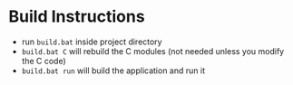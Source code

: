 # Build Instructions

- run `build.bat` inside project directory
- `build.bat C` will rebuild the C modules (not needed unless you modify the C code)
- `build.bat run` will build the application and run it 
